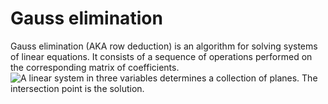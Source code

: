 # Gauss elimination
Gauss elimination (AKA row deduction) is an algorithm for solving systems of linear equations. It consists of a sequence of operations performed on the corresponding matrix of coefficients.
![A linear system in three variables determines a collection of planes. The intersection point is the solution.](https://upload.wikimedia.org/wikipedia/commons/thumb/a/ab/Secretsharing_3-point.svg/1024px-Secretsharing_3-point.svg.png)
